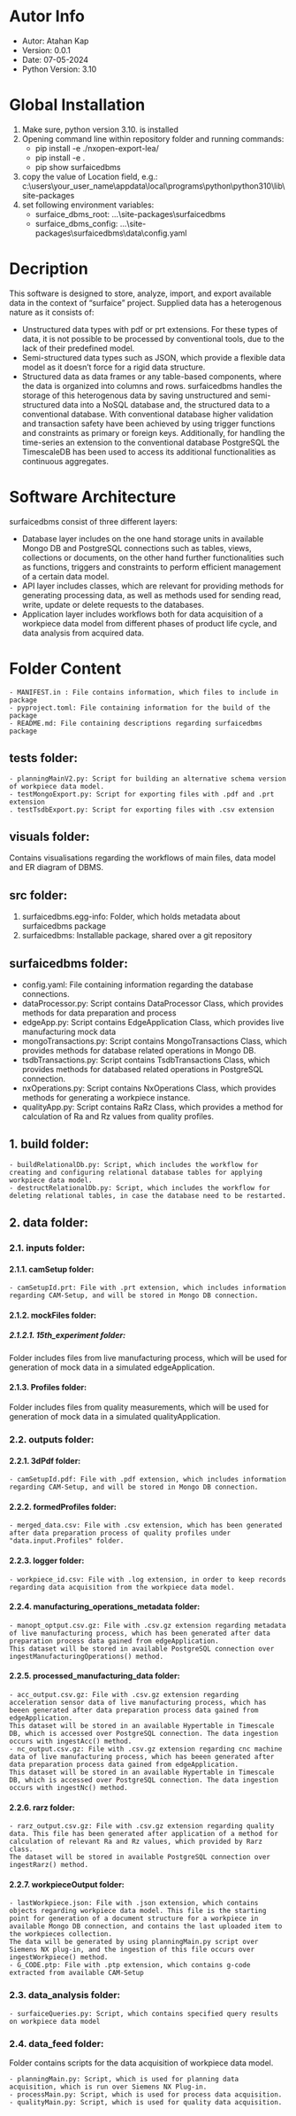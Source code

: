 # Autor Info
- Autor: Atahan Kap
- Version: 0.0.1
- Date: 07-05-2024
- Python Version: 3.10

# Global Installation
1.  Make sure, python version 3.10. is installed
2.  Opening command line within repository folder and running commands:
    - pip install -e ./nxopen-export-lea/
    - pip install -e .
    - pip show surfaicedbms
3.  copy the value of Location field, e.g.: c:\users\your_user_name\appdata\local\programs\python\python310\lib\site-packages
4.  set following environment variables:
    - surfaice_dbms_root:     ...\site-packages\surfaicedbms
    - surfaice_dbms_config:   ...\site-packages\surfaicedbms\data\config.yaml

# Decription

This software is designed to store, analyze, import, and export available data in the context of “surfaice” project. Supplied data has a heterogenous nature as it consists of:
 - Unstructured data types with pdf or prt extensions. For these types of data, it is not possible to be processed by conventional tools, due to the lack of their predefined model.
 - Semi-structured data types such as JSON, which provide a flexible data model as it doesn’t force for a rigid data structure. 
 - Structured data as data frames or any table-based components, where the data is organized into columns and rows.
surfaicedbms handles the storage of this heterogenous data by saving unstructured and semi-structured data into a NoSQL database and, the structured data to a conventional database.
With conventional database higher validation and transaction safety have been achieved by using trigger functions and constraints as primary or foreign keys.
Additionally, for handling the time-series an extension to the conventional database PostgreSQL the TimescaleDB has been used to access its additional functionalities as continuous aggregates.

# Software Architecture

surfaicedbms consist of three different layers:
- Database layer includes on the one hand storage units in available Mongo DB and PostgreSQL connections such as tables, views, collections or documents, on the other hand further functionalities
such as functions, triggers and constraints to perform efficient management of a certain data model.
- API layer includes classes, which are relevant for providing methods for generating processing data, as well as methods used for sending read, write, update or delete requests to the databases.
- Application layer includes workflows both for data acquisition of a workpiece data model from different phases of product life cycle, and data analysis from acquired data.

# Folder Content

    - MANIFEST.in : File contains information, which files to include in package
    - pyproject.toml: File containing information for the build of the package
    - README.md: File containing descriptions regarding surfaicedbms package

## tests folder:
    - planningMainV2.py: Script for building an alternative schema version of workpiece data model.
    - testMongoExport.py: Script for exporting files with .pdf and .prt extension
    . testTsdbExport.py: Script for exporting files with .csv extension


## visuals folder: 
Contains visualisations regarding the workflows of main files, data model and ER diagram of DBMS.

## src folder:
1. surfaicedbms.egg-info: Folder, which holds metadata about surfaicedbms package
2. surfaicedbms: Installable package, shared over a git repository

## surfaicedbms folder:
  - config.yaml: File containing information regarding the database connections.
  - dataProcessor.py: Script contains DataProcessor Class, which provides methods for data preparation and process
  - edgeApp.py: Script contains EdgeApplication Class, which provides live manufacturing mock data
  - mongoTransactions.py: Script contains MongoTransactions Class, which provides methods for database related operations in Mongo DB.
  - tsdbTransactions.py: Script contains TsdbTransactions Class, which provides methods for databased related operations in PostgreSQL connection.
  - nxOperations.py: Script contains NxOperations Class, which provides methods for generating a workpiece instance.
  - qualityApp.py: Script contains RaRz Class, which provides a method for calculation of Ra and Rz values from quality profiles. 
  
## 1. build folder:
    - buildRelationalDb.py: Script, which includes the workflow for creating and configuring relational database tables for applying workpiece data model.
    - destructRelationalDb.py: Script, which includes the workflow for deleting relational tables, in case the database need to be restarted.
   
## 2. data folder:

### 2.1. inputs folder:

#### 2.1.1. camSetup folder:
    - camSetupId.prt: File with .prt extension, which includes information regarding CAM-Setup, and will be stored in Mongo DB connection.


#### 2.1.2. mockFiles folder:

##### 2.1.2.1. 15th_experiment folder: 
Folder includes files from live manufacturing process, which will be used for generation of mock data in a simulated edgeApplication.


#### 2.1.3. Profiles folder: 
Folder includes files from quality measurements, which will be used for generation of mock data in a simulated qualityApplication.



### 2.2. outputs folder:

#### 2.2.1. 3dPdf folder:
    - camSetupId.pdf: File with .pdf extension, which includes information regarding CAM-Setup, and will be stored in Mongo DB connection.

#### 2.2.2. formedProfiles folder:
    - merged_data.csv: File with .csv extension, which has been generated after data preparation process of quality profiles under "data.input.Profiles" folder.

#### 2.2.3. logger folder:
    - workpiece_id.csv: File with .log extension, in order to keep records regarding data acquisition from the workpiece data model.

#### 2.2.4. manufacturing_operations_metadata folder:
    - manopt_optput.csv.gz: File with .csv.gz extension regarding metadata of live manufacturing process, which has been generated after data preparation process data gained from edgeApplication.
    This dataset will be stored in available PostgreSQL connection over ingestManufacturingOperations() method.

#### 2.2.5. processed_manufacturing_data folder:
    - acc_output.csv.gz: File with .csv.gz extension regarding acceleration sensor data of live manufacturing process, which has beeen generated after data preparation process data gained from edgeApplication.
    This dataset will be stored in an available Hypertable in Timescale DB, which is accessed over PostgreSQL connection. The data ingestion occurs with ingestAcc() method.
    - nc_output.csv.gz: File with .csv.gz extension regarding cnc machine data of live manufacturing process, which has beeen generated after data preparation process data gained from edgeApplication.
    This dataset will be stored in an available Hypertable in Timescale DB, which is accessed over PostgreSQL connection. The data ingestion occurs with ingestNc() method.

#### 2.2.6. rarz folder:
    - rarz_output.csv.gz: File with .csv.gz extension regarding quality data. This file has been generated after application of a method for calculation of relevant Ra and Rz values, which provided by Rarz class.
    The dataset will be stored in available PostgreSQL connection over ingestRarz() method.

#### 2.2.7. workpieceOutput folder:
    - lastWorkpiece.json: File with .json extension, which contains objects regarding workpiece data model. This file is the starting point for generation of a document structure for a workpiece in available Mongo DB connection, and contains the last uploaded item to the workpieces collection.
    The data will be generated by using planningMain.py script over Siemens NX plug-in, and the ingestion of this file occurs over ingestWorkpiece() method.
    - G_CODE.ptp: File with .ptp extension, which contains g-code extracted from available CAM-Setup 


### 2.3. data_analysis folder:
    - surfaiceQueries.py: Script, which contains specified query results on workpiece data model


### 2.4. data_feed folder: 
Folder contains scripts for the data acquisition of workpiece data model.

    - planningMain.py: Script, which is used for planning data acquisition, which is run over Siemens NX Plug-in.
    - processMain.py: Script, which is used for process data acquisition.
    - qualityMain.py: Script, which is used for quality data acquisition.

 
